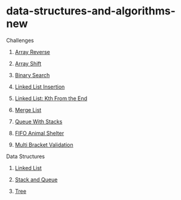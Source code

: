 # data-structures-and-algorithms-new

Challenges

1. [Array Reverse](./challenges/Algorithms/src/main/java/ArrayReverse)

2. [Array Shift](./challenges/Algorithms/src/main/java/ShiftArray)

3. [Binary Search](./challenges/Algorithms/src/main/java/BinarySearch)

4. [Linked List Insertion](./challenges/Algorithms/src/main/java/LLInsertion)

5. [Linked List: Kth From the End](./challenges/Algorithms/src/main/java/LLKthFromTheEnd)

6. [Merge List](./challenges/Algorithms/src/main/java/MergeList)

7. [Queue With Stacks](./challenges/Algorithms/src/main/java/QueueWithStacks)

8. [FIFO Animal Shelter](./challenges/Algorithms/src/main/java/FIFOAnimalShelter)

9. [Multi Bracket Validation](./challenges/Algorithms/src/main/java/MultiBracketValidation)


Data Structures

1. [Linked List](./challenges/Algorithms/src/main/java/DataStructures/LinkedList)

2. [Stack and Queue](./challenges/Algorithms/src/main/java/DataStructures/StackAndQueue)

3. [Tree](./challenges/Algorithms/src/main/java/DataStructures/Tree)
